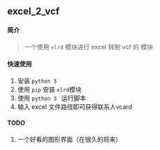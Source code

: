 ## excel_2_vcf

#### 简介

> 一个使用 `xlrd` 模块进行 excel 转制 vcf 的 模块

#### 快速使用

1. 安装 `python 3`
2. 使用 `pip` 安装 `xlrd`模块 
3. 使用 `python 3 ` 运行脚本
4. 输入 excel 文件路径即可获得联系人vcard

#### TODO

1. 一个好看的图形界面（在很久的将来）
